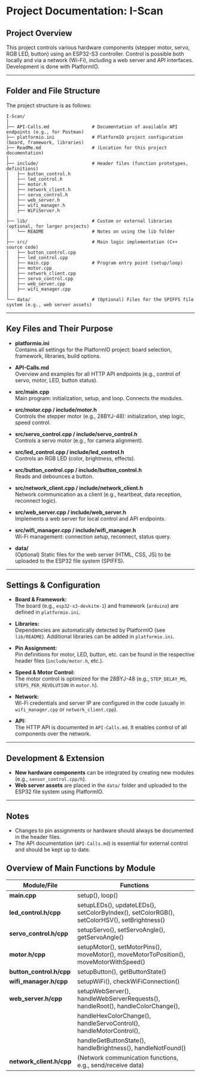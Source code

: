 # Project Documentation: I-Scan

## Project Overview

This project controls various hardware components (stepper motor, servo, RGB LED, button) using an ESP32-S3 controller. Control is possible both locally and via a network (Wi-Fi), including a web server and API interfaces. Development is done with PlatformIO.

---

## Folder and File Structure

The project structure is as follows:

```
I-Scan/
│
├── API-Calls.md                # Documentation of available API endpoints (e.g., for Postman)
├── platformio.ini              # PlatformIO project configuration (board, framework, libraries)
├── ReadMe.md                   # (Location for this project documentation)
│
├── include/                    # Header files (function prototypes, definitions)
│   ├── button_control.h
│   ├── led_control.h
│   ├── motor.h
│   ├── network_client.h
│   ├── servo_control.h
│   ├── web_server.h
│   ├── wifi_manager.h
│   ├── WiFiServer.h
│
├── lib/                        # Custom or external libraries (optional, for larger projects)
│   └── README                  # Notes on using the lib folder
│
├── src/                        # Main logic implementation (C++ source code)
│   ├── button_control.cpp
│   ├── led_control.cpp
│   ├── main.cpp                # Program entry point (setup/loop)
│   ├── motor.cpp
│   ├── network_client.cpp
│   ├── servo_control.cpp
│   ├── web_server.cpp
│   ├── wifi_manager.cpp
│
└── data/                       # (Optional) Files for the SPIFFS file system (e.g., web server assets)
```

---

## Key Files and Their Purpose

- **platformio.ini**  
  Contains all settings for the PlatformIO project: board selection, framework, libraries, build options.

- **API-Calls.md**  
  Overview and examples for all HTTP API endpoints (e.g., control of servo, motor, LED, button status).

- **src/main.cpp**  
  Main program: initialization, setup, and loop. Connects the modules.

- **src/motor.cpp / include/motor.h**  
  Controls the stepper motor (e.g., 28BYJ-48): initialization, step logic, speed control.

- **src/servo_control.cpp / include/servo_control.h**  
  Controls a servo motor (e.g., for camera alignment).

- **src/led_control.cpp / include/led_control.h**  
  Controls an RGB LED (color, brightness, effects).

- **src/button_control.cpp / include/button_control.h**  
  Reads and debounces a button.

- **src/network_client.cpp / include/network_client.h**  
  Network communication as a client (e.g., heartbeat, data reception, reconnect logic).

- **src/web_server.cpp / include/web_server.h**  
  Implements a web server for local control and API endpoints.

- **src/wifi_manager.cpp / include/wifi_manager.h**  
  Wi-Fi management: connection setup, reconnect, status query.

- **data/**  
  (Optional) Static files for the web server (HTML, CSS, JS) to be uploaded to the ESP32 file system (SPIFFS).

---

## Settings & Configuration

- **Board & Framework:**  
  The board (e.g., `esp32-s3-devkitm-1`) and framework (`arduino`) are defined in `platformio.ini`.

- **Libraries:**  
  Dependencies are automatically detected by PlatformIO (see `lib/README`). Additional libraries can be added in `platformio.ini`.

- **Pin Assignment:**  
  Pin definitions for motor, LED, button, etc. can be found in the respective header files (`include/motor.h`, etc.).

- **Speed & Motor Control:**  
  The motor control is optimized for the 28BYJ-48 (e.g., `STEP_DELAY_MS`, `STEPS_PER_REVOLUTION` in `motor.h`).

- **Network:**  
  Wi-Fi credentials and server IP are configured in the code (usually in `wifi_manager.cpp` or `network_client.cpp`).

- **API:**  
  The HTTP API is documented in `API-Calls.md`. It enables control of all components over the network.

---

## Development & Extension

- **New hardware components** can be integrated by creating new modules (e.g., `sensor_control.cpp/h`).
- **Web server assets** are placed in the `data/` folder and uploaded to the ESP32 file system using PlatformIO.

---

## Notes

- Changes to pin assignments or hardware should always be documented in the header files.
- The API documentation (`API-Calls.md`) is essential for external control and should be kept up to date.

## Overview of Main Functions by Module

| Module/File                | Functions                                                                                 |
|---------------------------|------------------------------------------------------------------------------------------|
| **main.cpp**              | setup(), loop()                                                                           |
| **led_control.h/cpp**     | setupLEDs(), updateLEDs(), setColorByIndex(), setColorRGB(), setColorHSV(), setBrightness()|
| **servo_control.h/cpp**   | setupServo(), setServoAngle(), getServoAngle()                                            |
| **motor.h/cpp**           | setupMotor(), setMotorPins(), moveMotor(), moveMotorToPosition(), moveMotorWithSpeed()    |
| **button_control.h/cpp**  | setupButton(), getButtonState()                                                           |
| **wifi_manager.h/cpp**    | setupWiFi(), checkWiFiConnection()                                                        |
| **web_server.h/cpp**      | setupWebServer(), handleWebServerRequests(), handleRoot(), handleColorChange(),           |
|                           | handleHexColorChange(), handleServoControl(), handleMotorControl(),                       |
|                           | handleGetButtonState(), handleBrightness(), handleNotFound()                              |
| **network_client.h/cpp**  | (Network communication functions, e.g., send/receive data)                                |

